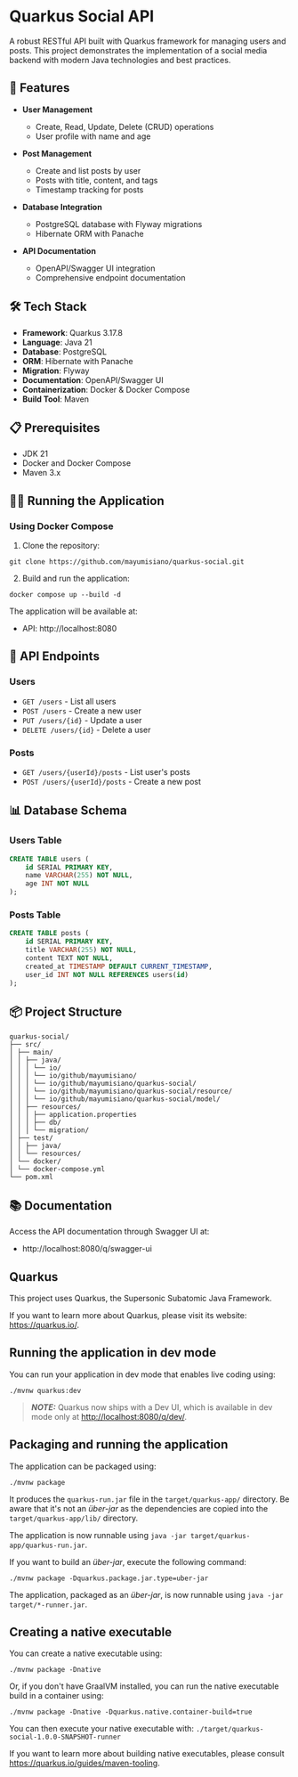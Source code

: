 # Quarkus Social API

A robust RESTful API built with Quarkus framework for managing users and posts. This project demonstrates the implementation of a social media backend with modern Java technologies and best practices.

## 🚀 Features

- **User Management**
  - Create, Read, Update, Delete (CRUD) operations
  - User profile with name and age
  
- **Post Management**
  - Create and list posts by user
  - Posts with title, content, and tags
  - Timestamp tracking for posts

- **Database Integration**
  - PostgreSQL database with Flyway migrations
  - Hibernate ORM with Panache
  
- **API Documentation**
  - OpenAPI/Swagger UI integration
  - Comprehensive endpoint documentation

## 🛠️ Tech Stack

- **Framework**: Quarkus 3.17.8
- **Language**: Java 21
- **Database**: PostgreSQL
- **ORM**: Hibernate with Panache
- **Migration**: Flyway
- **Documentation**: OpenAPI/Swagger UI
- **Containerization**: Docker & Docker Compose
- **Build Tool**: Maven

## 📋 Prerequisites

- JDK 21
- Docker and Docker Compose
- Maven 3.x

## 🏃‍♂️ Running the Application

### Using Docker Compose

1. Clone the repository:

```
git clone https://github.com/mayumisiano/quarkus-social.git
```

2. Build and run the application:

```
docker compose up --build -d
```


The application will be available at:
- API: http://localhost:8080


## 🔄 API Endpoints

### Users
- `GET /users` - List all users
- `POST /users` - Create a new user
- `PUT /users/{id}` - Update a user
- `DELETE /users/{id}` - Delete a user

### Posts
- `GET /users/{userId}/posts` - List user's posts
- `POST /users/{userId}/posts` - Create a new post

## 📊 Database Schema

### Users Table

```sql
CREATE TABLE users (
    id SERIAL PRIMARY KEY,
    name VARCHAR(255) NOT NULL,
    age INT NOT NULL
);
```

### Posts Table

```sql
CREATE TABLE posts (
    id SERIAL PRIMARY KEY,
    title VARCHAR(255) NOT NULL,
    content TEXT NOT NULL,
    created_at TIMESTAMP DEFAULT CURRENT_TIMESTAMP,
    user_id INT NOT NULL REFERENCES users(id)
);
```

## 📦 Project Structure

```
quarkus-social/
├── src/
│ ├── main/
│ │ ├── java/
│ │ │ └── io/
│ │ │ └── io/github/mayumisiano/
│ │ │ └── io/github/mayumisiano/quarkus-social/
│ │ │ └── io/github/mayumisiano/quarkus-social/resource/
│ │ │ └── io/github/mayumisiano/quarkus-social/model/
│ │ ├── resources/
│ │ │ ├── application.properties
│ │ │ ├── db/
│ │ │ └── migration/
│ ├── test/
│ │ ├── java/
│ │ └── resources/
│ └── docker/
│ └── docker-compose.yml
└── pom.xml

```

## 📚 Documentation

Access the API documentation through Swagger UI at:
- http://localhost:8080/q/swagger-ui


## Quarkus 
This project uses Quarkus, the Supersonic Subatomic Java Framework.

If you want to learn more about Quarkus, please visit its website: <https://quarkus.io/>.

## Running the application in dev mode

You can run your application in dev mode that enables live coding using:

```shell script
./mvnw quarkus:dev
```

> **_NOTE:_**  Quarkus now ships with a Dev UI, which is available in dev mode only at <http://localhost:8080/q/dev/>.

## Packaging and running the application

The application can be packaged using:

```shell script
./mvnw package
```

It produces the `quarkus-run.jar` file in the `target/quarkus-app/` directory.
Be aware that it's not an _über-jar_ as the dependencies are copied into the `target/quarkus-app/lib/` directory.

The application is now runnable using `java -jar target/quarkus-app/quarkus-run.jar`.

If you want to build an _über-jar_, execute the following command:

```shell script
./mvnw package -Dquarkus.package.jar.type=uber-jar
```

The application, packaged as an _über-jar_, is now runnable using `java -jar target/*-runner.jar`.

## Creating a native executable

You can create a native executable using:

```shell script
./mvnw package -Dnative
```

Or, if you don't have GraalVM installed, you can run the native executable build in a container using:

```shell script
./mvnw package -Dnative -Dquarkus.native.container-build=true
```

You can then execute your native executable with: `./target/quarkus-social-1.0.0-SNAPSHOT-runner`

If you want to learn more about building native executables, please consult <https://quarkus.io/guides/maven-tooling>.

